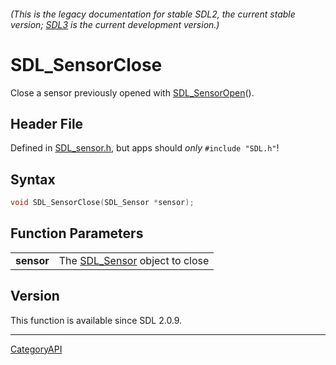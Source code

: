 ###### (This is the legacy documentation for stable SDL2, the current stable version; [SDL3](https://wiki.libsdl.org/SDL3/) is the current development version.)
# SDL_SensorClose

Close a sensor previously opened with [SDL_SensorOpen](SDL_SensorOpen)().

## Header File

Defined in [SDL_sensor.h](https://github.com/libsdl-org/SDL/blob/SDL2/include/SDL_sensor.h), but apps should _only_ `#include "SDL.h"`!

## Syntax

```c
void SDL_SensorClose(SDL_Sensor *sensor);

```

## Function Parameters

|                |                                              |
| -------------- | -------------------------------------------- |
| **sensor**     | The [SDL_Sensor](SDL_Sensor) object to close |

## Version

This function is available since SDL 2.0.9.

----
[CategoryAPI](CategoryAPI)

